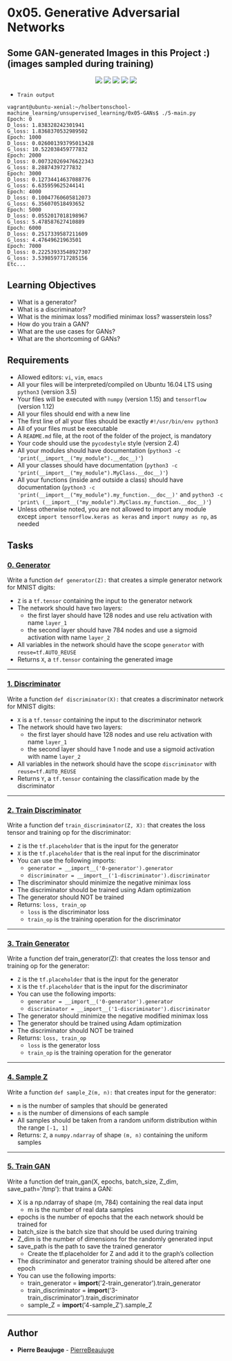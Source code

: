# 0x05. Generative Adversarial Networks

## Some GAN-generated Images in this Project :) (images sampled during training)

<p align='center'>
  <img src='./0x05-images/img_1.png'>
  <img src='./0x05-images/img_2.png'>
  <img src='./0x05-images/img_3.png'>
  <img src='./0x05-images/img_4.png'>
  <img src='./0x05-images/img_5.png'>
</p>

* `Train output`
```
vagrant@ubuntu-xenial:~/holbertonschool-machine_learning/unsupervised_learning/0x05-GANs$ ./5-main.py
Epoch: 0
D_loss: 1.838328242301941
G_loss: 1.8368370532989502
Epoch: 1000
D_loss: 0.026001393795013428
G_loss: 10.522038459777832
Epoch: 2000
D_loss: 0.007320269476622343
G_loss: 8.28874397277832
Epoch: 3000
D_loss: 0.12734414637088776
G_loss: 6.635959625244141
Epoch: 4000
D_loss: 0.10047760605812073
G_loss: 6.356070518493652
Epoch: 5000
D_loss: 0.0552017018198967
G_loss: 5.478587627410889
Epoch: 6000
D_loss: 0.2517339587211609
G_loss: 4.47649621963501
Epoch: 7000
D_loss: 0.22253933548927307
G_loss: 3.5398597717285156
Etc...
```

## Learning Objectives

- What is a generator?
- What is a discriminator?
- What is the minimax loss? modified minimax loss? wasserstein loss?
- How do you train a GAN?
- What are the use cases for GANs?
- What are the shortcoming of GANs?

## Requirements

- Allowed editors: `vi`, `vim`, `emacs`
- All your files will be interpreted/compiled on Ubuntu 16.04 LTS using `python3` (version 3.5)
- Your files will be executed with `numpy` (version 1.15) and `tensorflow` (version 1.12)
- All your files should end with a new line
- The first line of all your files should be exactly `#!/usr/bin/env python3`
- All of your files must be executable
- A `README.md` file, at the root of the folder of the project, is mandatory
- Your code should use the `pycodestyle` style (version 2.4)
- All your modules should have documentation (`python3 -c 'print(__import__("my_module").__doc__)'`)
- All your classes should have documentation (`python3 -c 'print(__import__("my_module").MyClass.__doc__)'`)
- All your functions (inside and outside a class) should have documentation (`python3 -c 'print(__import__("my_module").my_function.__doc__)'` and `python3 -c 'print\
(__import__("my_module").MyClass.my_function.__doc__)'`)
- Unless otherwise noted, you are not allowed to import any module except `import tensorflow.keras as keras` and `import numpy as np`, as needed

## Tasks

### [0. Generator](./0-generator.py)

Write a function `def generator(Z):` that creates a simple generator network for MNIST digits:

- `Z` is a `tf.tensor` containing the input to the generator network
- The network should have two layers:
  - the first layer should have 128 nodes and use relu activation with name `layer_1`
  - the second layer should have 784 nodes and use a sigmoid activation with name `layer_2`
- All variables in the network should have the scope `generator` with `reuse=tf.AUTO_REUSE`
- Returns `X`, a `tf.tensor` containing the generated image

---

### [1. Discriminator](./1-discriminator.py)

Write a function `def discriminator(X):` that creates a discriminator network for MNIST digits:

- `X` is a `tf.tensor` containing the input to the discriminator network
- The network should have two layers:
  - the first layer should have 128 nodes and use relu activation with name `layer_1`
  - the second layer should have 1 node and use a sigmoid activation with name `layer_2`
- All variables in the network should have the scope `discriminator` with `reuse=tf.AUTO_REUSE`
- Returns `Y`, a `tf.tensor` containing the classification made by the discriminator

---

### [2. Train Discriminator](./2-train_discriminator.py)

Write a function def `train_discriminator(Z, X):` that creates the loss tensor and training op for the discriminator:

- `Z` is the `tf.placeholder` that is the input for the generator
- `X` is the `tf.placeholder` that is the real input for the discriminator
- You can use the following imports:
  - `generator = __import__('0-generator').generator`
  - `discriminator = __import__('1-discriminator').discriminator`
- The discriminator should minimize the negative minimax loss
- The discriminator should be trained using Adam optimization
- The generator should NOT be trained
- Returns: `loss, train_op`
  - `loss` is the discriminator loss
  - `train_op` is the training operation for the discriminator

---

### [3. Train Generator](./3-train_generator.py)

Write a function def train_generator(Z): that creates the loss tensor and training op for the generator:

- `Z` is the `tf.placeholder` that is the input for the generator
- `X` is the `tf.placeholder` that is the input for the discriminator
- You can use the following imports:
  - `generator = __import__('0-generator').generator`
  - `discriminator = __import__('1-discriminator').discriminator`
- The generator should minimize the negative modified minimax loss
- The generator should be trained using Adam optimization
- The discriminator should NOT be trained
- Returns: `loss, train_op`
  - `loss` is the generator loss
  - `train_op` is the training operation for the generator

---

### [4. Sample Z](./4-sample_Z.py)

Write a function `def sample_Z(m, n):` that creates input for the generator:

- `m` is the number of samples that should be generated
- `n` is the number of dimensions of each sample
- All samples should be taken from a random uniform distribution within the range `[-1, 1]`
- Returns: `Z`, a `numpy.ndarray` of shape `(m, n)` containing the uniform samples

---

### [5. Train GAN](./5-train_GAN.py)

Write a function def train_gan(X, epochs, batch_size, Z_dim, save_path='/tmp'): that trains a GAN:

- X is a np.ndarray of shape (m, 784) containing the real data input
  - m is the number of real data samples
- epochs is the number of epochs that the each network should be trained for
- batch_size is the batch size that should be used during training
- Z_dim is the number of dimensions for the randomly generated input
- save_path is the path to save the trained generator
  - Create the tf.placeholder for Z and add it to the graph’s collection
- The discriminator and generator training should be altered after one epoch
- You can use the following imports:
  - train_generator = __import__('2-train_generator').train_generator
  - train_discriminator = __import__('3-train_discriminator').train_discriminator
  - sample_Z = __import__('4-sample_Z').sample_Z

---

## Author

- **Pierre Beaujuge** - [PierreBeaujuge](https://github.com/PierreBeaujuge)